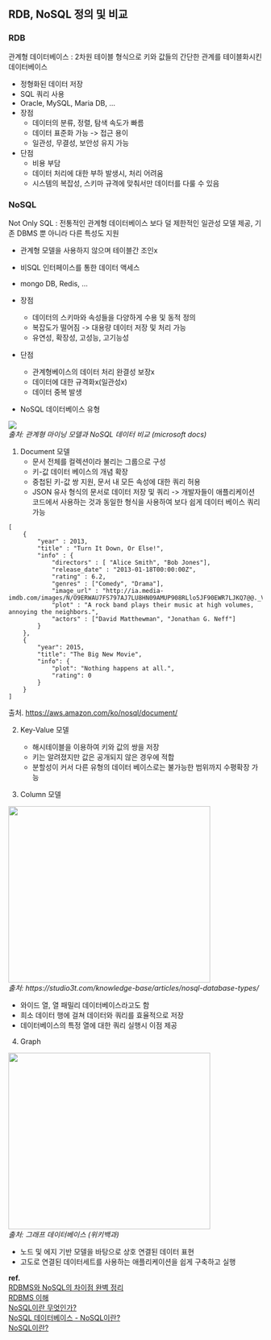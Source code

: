 ## RDB, NoSQL 정의 및 비교

### RDB
관계형 데이터베이스 : 2차원 테이블 형식으로 키와 값들의 간단한 관계를 테이블화시킨 데이터베이스
- 정형화된 데이터 저장
- SQL 쿼리 사용
- Oracle, MySQL, Maria DB, ...
- 장점
  - 데이터의 분류, 정렬, 탐색 속도가 빠름
  - 데이터 표준화 가능 -> 접근 용이
  - 일관성, 무결성, 보안성 유지 가능
- 단점
  - 비용 부담
  - 데이터 처리에 대한 부하 발생시, 처리 어려움
  - 시스템의 복잡성, 스키마 규격에 맞춰서만 데이터를 다룰 수 있음

### NoSQL
Not Only SQL : 전통적인 관계형 데이터베이스 보다 덜 제한적인 일관성 모델 제공, 기존 DBMS 뿐 아니라 다른 특성도 지원
- 관계형 모델을 사용하지 않으며 테이블간 조인x
- 비SQL 인터페이스를 통한 데이터 액세스
- mongo DB, Redis, ...
- 장점
  - 데이터의 스키마와 속성들을 다양하게 수용 및 동적 정의
  - 복잡도가 떨어짐 -> 대용량 데이터 저장 및 처리 가능
  - 유연성, 확장성, 고성능, 고기능성
- 단점
  - 관계형베이스의 데이터 처리 완결성 보장x
  - 데이터에 대한 규격화x(일관성x)
  - 데이터 중복 발생

- NoSQL 데이터베이스 유형

<p>
  <img src="https://user-images.githubusercontent.com/88446465/161523898-267bed17-8b2f-466a-a75e-e08bff4c02c9.png" /><br/>
  <em>출처: 관계형 마이닝 모델과 NoSQL 데이터 비교 (microsoft docs) </em>
</p>


1. Document 모델
   - 문서 전체를 컬렉션이라 불리는 그룹으로 구성
   - 키-값 데이터 베이스의 개념 확장
   - 중첩된 키-값 쌍 지원, 문서 내 모든 속성에 대한 쿼리 허용
   - JSON 유사 형식의 문서로 데이터 저장 및 쿼리 -> 개발자들이 애플리케이션 코드에서 사용하는 것과 동일한 형식을 사용하여 보다 쉽게 데이터 베이스 쿼리 가능
```
[
    {
        "year" : 2013,
        "title" : "Turn It Down, Or Else!",
        "info" : {
            "directors" : [ "Alice Smith", "Bob Jones"],
            "release_date" : "2013-01-18T00:00:00Z",
            "rating" : 6.2,
            "genres" : ["Comedy", "Drama"],
            "image_url" : "http://ia.media-imdb.com/images/N/O9ERWAU7FS797AJ7LU8HN09AMUP908RLlo5JF90EWR7LJKQ7@@._V1_SX400_.jpg",
            "plot" : "A rock band plays their music at high volumes, annoying the neighbors.",
            "actors" : ["David Matthewman", "Jonathan G. Neff"]
        }
    },
    {
        "year": 2015,
        "title": "The Big New Movie",
        "info": {
            "plot": "Nothing happens at all.",
            "rating": 0
        }
    }
]
```
출처. https://aws.amazon.com/ko/nosql/document/

2. Key-Value 모델
   - 해시테이블을 이용하여 키와 값의 쌍을 저장
   - 키는 알려졌지만 값은 공개되지 않은 경우에 적합
   - 분할성이 커서 다른 유형의 데이터 베이스로는 불가능한 범위까지 수평확장 가능

3. Column 모델

<p>
  <img src="https://user-images.githubusercontent.com/88446465/161526494-a42bf46d-0c47-4d42-87ef-136f5b0ac0fc.png" width="400" height="350" /><br/>
  <em>출처: https://studio3t.com/knowledge-base/articles/nosql-database-types/ </em>
</p>

   - 와이드 열, 열 패밀리 데이터베이스라고도 함
   - 희소 데이터 행에 걸쳐 데이터와 쿼리를 효율적으로 저장
   - 데이터베이스의 특정 열에 대한 쿼리 실행시 이점 제공

4. Graph  

<p>
  <img src="https://user-images.githubusercontent.com/88446465/161525890-a29286a0-429a-4a1e-8f73-66ac97f174ef.png" width="400" height="350" /><br/>
  <em>출처: 그래프 데이터베이스 (위키백과) </em>
</p>

   - 노드 및 에지 기반 모델을 바탕으로 상호 연결된 데이터 표현
   - 고도로 연결된 데이터세트를 사용하는 애플리케이션을 쉽게 구축하고 실행



**ref.**  
[RDBMS와 NoSQL의 차이점 완벽 정리](https://universitytomorrow.com/26)  
[RDBMS 이해](https://www.fun-coding.org/mysql_basic1.html)  
[NoSQL이란 무엇인가?](https://www.samsungsds.com/kr/insights/1232564_4627.html)  
[NoSQL 데이터베이스 - NoSQL이란?](https://azure.microsoft.com/ko-kr/overview/nosql-database/)  
[NoSQL이란?](https://aws.amazon.com/ko/nosql/)